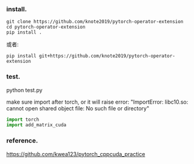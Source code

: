 ### install.
```shell
git clone https://github.com/knote2019/pytorch-operator-extension
cd pytorch-operator-extension
pip install .
```
或者:
```shell
pip install git+https://github.com/knote2019/pytorch-operator-extension
```

### test.
python test.py

make sure import after torch, or it will raise error: "ImportError: libc10.so: cannot open shared object file: No such file or directory"
```python
import torch
import add_matrix_cuda
```

### reference.
https://github.com/kwea123/pytorch_cppcuda_practice
